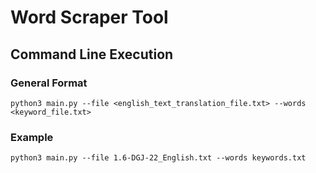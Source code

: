 # Word Scraper Tool
## Command Line Execution
### General Format
	
	python3 main.py --file <english_text_translation_file.txt> --words <keyword_file.txt>
	
### Example
	
	python3 main.py --file 1.6-DGJ-22_English.txt --words keywords.txt
